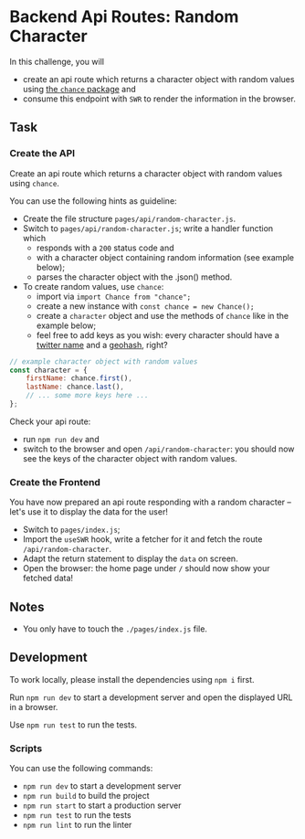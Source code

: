 # Backend Api Routes: Random Character

In this challenge, you will

-   create an api route which returns a character object with random values using [the `chance` package](https://chancejs.com/) and
-   consume this endpoint with `SWR` to render the information in the browser.

## Task

### Create the API

Create an api route which returns a character object with random values using `chance`.

You can use the following hints as guideline:

-   Create the file structure `pages/api/random-character.js`.
-   Switch to `pages/api/random-character.js`; write a handler function which
    -   responds with a `200` status code and
    -   with a character object containing random information (see example below);
    -   parses the character object with the .json() method.
-   To create random values, use `chance`:
    -   import via `import Chance from "chance";`
    -   create a new instance with `const chance = new Chance();`
    -   create a `character` object and use the methods of `chance` like in the example below;
    -   feel free to add keys as you wish: every character should have a [twitter name](https://chancejs.com/web/twitter.html) and a [geohash](https://chancejs.com/location/geohash.html), right?

```js
// example character object with random values
const character = {
	firstName: chance.first(),
	lastName: chance.last(),
	// ... some more keys here ...
};
```

Check your api route:

-   run `npm run dev` and
-   switch to the browser and open `/api/random-character`: you should now see the keys of the character object with random values.

### Create the Frontend

You have now prepared an api route responding with a random character – let's use it to display the data for the user!

-   Switch to `pages/index.js`;
-   Import the `useSWR` hook, write a fetcher for it and fetch the route `/api/random-character`.
-   Adapt the return statement to display the `data` on screen.
-   Open the browser: the home page under `/` should now show your fetched data!

## Notes

-   You only have to touch the `./pages/index.js` file.

## Development

To work locally, please install the dependencies using `npm i` first.

Run `npm run dev` to start a development server and open the displayed URL in a browser.

Use `npm run test` to run the tests.

### Scripts

You can use the following commands:

-   `npm run dev` to start a development server
-   `npm run build` to build the project
-   `npm run start` to start a production server
-   `npm run test` to run the tests
-   `npm run lint` to run the linter
